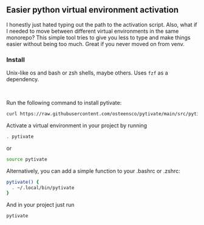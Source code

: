 <h2>Easier python virtual environment activation</h2>

<p>
  I honestly just hated typing out the path to the activation script. Also, what if I needed to move between different virtual environments in the same monorepo? This simple tool tries to give you less to type and make things easier without being too much. Great if you never moved on from venv.
</p>
<h3>Install</h3>
<p>
  
Unix-like os and bash or zsh shells, maybe others. Uses `fzf` as a dependency.

<br>

Run the following command to install pytivate: 

```bash
curl https://raw.githubusercontent.com/osteensco/pytivate/main/src/pytivate.sh -o ~/.local/bin/pytivate && chmod +x ~/.local/bin/pytivate
```
</p>

<p>
Activate a virtual environment in your project by running

```bash 
. pytivate
```
or 
```bash
source pytivate
```

Alternatively, you can add a simple function to your .bashrc or .zshrc:

```bash
pytivate() {
  . ~/.local/bin/pytivate
}
```
And in your project just run
```
pytivate
```
</p>
